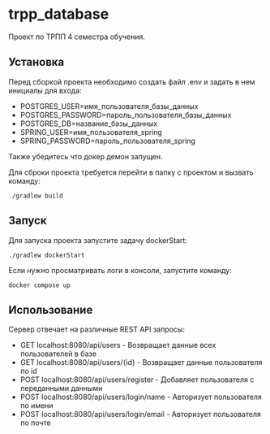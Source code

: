 # trpp_database
Проект по ТРПП 4 семестра обучения.

## Установка
Перед сборкой проекта необходимо создать файл .env и задать в нем инициалы для входа:
- POSTGRES_USER=имя_пользователя_базы_данных
- POSTGRES_PASSWORD=пароль_пользователя_базы_данных
- POSTGRES_DB=название_базы_данных
- SPRING_USER=имя_пользователя_spring
- SPRING_PASSWORD=пароль_пользователя_spring

Также убедитесь что докер демон запущен.

Для сброки проекта требуется перейти в папку с проектом и вызвать команду:
```shell
./gradlew build
```

## Запуск
Для запуска проекта запустите задачу dockerStart:
```shell
./gradlew dockerStart
```
Если нужно просматривать логи в консоли, запустите команду:
```shell
docker compose up
```

## Использование
Сервер отвечает на различные REST API запросы:
- GET localhost:8080/api/users - Возвращает данные всех пользователей в базе
- GET localhost:8080/api/users/{id} - Возвращает данные пользователя по id
- POST localhost:8080/api/users/register - Добавляет пользователя с переданными данными
- POST localhost:8080/api/users/login/name - Авторизует пользователя по имени
- POST localhost:8080/api/users/login/email - Авторизует пользователя по почте
